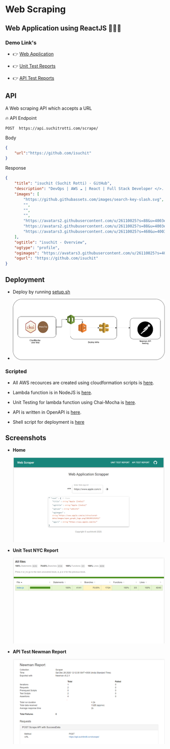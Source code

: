 # Web Scraping


## Web Application using ReactJS 🚀🚀🚀

### Demo Link's

- 👉 [Web Application](https://heuristic-lamport-d15a29.netlify.app/)

- 👉 [Unit Test Reports](https://heuristic-lamport-d15a29.netlify.app/lcov-report/index.html)

- 👉 [API Test Reports](https://heuristic-lamport-d15a29.netlify.app/api-report.html)


## API

A Web scraping API which accepts a URL

🔥 API Endpoint  
```https
POST  https://api.suchitrotti.com/scrape/
```
Body

```json
{
    "url":"https://github.com/isuchit"
}
```

Response

```json
{
    "title": "isuchit (Suchit Rotti) · GitHub",
    "description": "DevOps | AWS ☁ | React | Full Stack Developer </>. isuchit has 17 repositories available. Follow their code on GitHub.",
    "images": [
        "https://github.githubassets.com/images/search-key-slash.svg",
        "",
        "",
        "",
        "https://avatars2.githubusercontent.com/u/26110025?s=88&u=4003ef1272faa04b985f4a4890e4f1b3bfb325aa&v=4",
        "https://avatars2.githubusercontent.com/u/26110025?s=88&u=4003ef1272faa04b985f4a4890e4f1b3bfb325aa&v=4",
        "https://avatars3.githubusercontent.com/u/26110025?s=460&u=4003ef1272faa04b985f4a4890e4f1b3bfb325aa&v=4"
    ],
    "ogtitle": "isuchit - Overview",
    "ogtype": "profile",
    "ogimages": "https://avatars3.githubusercontent.com/u/26110025?s=400&u=4003ef1272faa04b985f4a4890e4f1b3bfb325aa&v=4",
    "ogurl": "https://github.com/isuchit"
}
```


## Deployment 

- Deploy by running [setup.sh](/setup.sh)

- ![CI/CD](/screenshots/CI-CD.png)

### Scripted
- All AWS recources are created using cloudformation scripts is [here](/cloudformation/index.yaml).

- Lambda function is in NodeJS is [here](functions/scrape-metadata/index.js).

- Unit Testing for lambda function using Chai-Mocha is [here](functions/scrape-metadata/test/index.test.js).

- API is written in OpenAPI is [here](api/openapi.yml).

- Shell script for deployment is [here](tilities/deploy-infra.sh)


## Screenshots

- **Home**

  ![Home](/screenshots/Home.png)
  
- **Unit Test NYC Report**

  ![NYC](/screenshots/NYC.png)
  
- **API Test Newman Report**

  ![API](/screenshots/API.png)